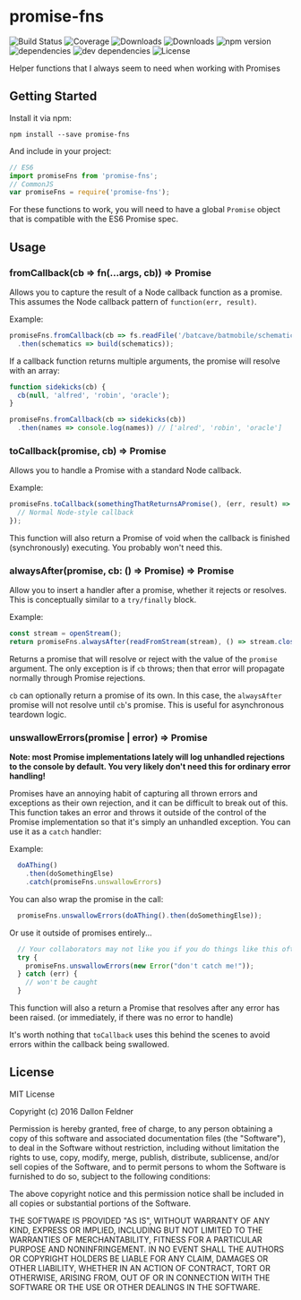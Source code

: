 # promise-fns

![Build Status](https://img.shields.io/travis/dallonf/promise-fns.svg)
![Coverage](https://img.shields.io/coveralls/dallonf/promise-fns.svg)
![Downloads](https://img.shields.io/npm/dm/promise-fns.svg)
![Downloads](https://img.shields.io/npm/dt/promise-fns.svg)
![npm version](https://img.shields.io/npm/v/promise-fns.svg)
![dependencies](https://img.shields.io/david/dallonf/promise-fns.svg)
![dev dependencies](https://img.shields.io/david/dev/dallonf/promise-fns.svg)
![License](https://img.shields.io/npm/l/promise-fns.svg)

Helper functions that I always seem to need when working with Promises

## Getting Started

Install it via npm:

```shell
npm install --save promise-fns
```

And include in your project:

```javascript
// ES6
import promiseFns from 'promise-fns';
// CommonJS
var promiseFns = require('promise-fns');
```

For these functions to work, you will need to have a global `Promise` object that is compatible with the ES6 Promise spec.

## Usage

### fromCallback(cb => fn(...args, cb)) => Promise

Allows you to capture the result of a Node callback function as a promise. This assumes the Node callback pattern of `function(err, result)`.

Example: 

```javascript
promiseFns.fromCallback(cb => fs.readFile('/batcave/batmobile/schematics', 'utf-8', cb))
  .then(schematics => build(schematics));
```

If a callback function returns multiple arguments, the promise will resolve with an array:

```javascript
function sidekicks(cb) {
  cb(null, 'alfred', 'robin', 'oracle');
}

promiseFns.fromCallback(cb => sidekicks(cb))
  .then(names => console.log(names)) // ['alred', 'robin', 'oracle']
```

### toCallback(promise, cb) => Promise

Allows you to handle a Promise with a standard Node callback.

Example:

```javascript
promiseFns.toCallback(somethingThatReturnsAPromise(), (err, result) => {
  // Normal Node-style callback
});
```

This function will also return a Promise of void when the callback is finished (synchronously) executing. You probably won't need this.

### alwaysAfter(promise, cb: () => Promise) => Promise

Allow you to insert a handler after a promise, whether it rejects or resolves. This is conceptually similar to a `try/finally` block.

Example:

```javascript
const stream = openStream();
return promiseFns.alwaysAfter(readFromStream(stream), () => stream.close());
```

Returns a promise that will resolve or reject with the value of the `promise` argument. The only exception is if `cb` throws; then that error will propagate normally through Promise rejections.

`cb` can optionally return a promise of its own. In this case, the `alwaysAfter` promise will not resolve until `cb`'s promise. This is useful for asynchronous teardown logic. 

### unswallowErrors(promise | error) => Promise

**Note: most Promise implementations lately will log unhandled rejections to the console by default. You very likely don't need this for ordinary error handling!**

Promises have an annoying habit of capturing all thrown errors and exceptions as their own rejection, and it can be difficult to break out of this. This function takes an error and throws it outside of the control of the Promise implementation so that it's simply an unhandled exception. You can use it as a `catch` handler: 

Example:

```javascript
  doAThing()
    .then(doSomethingElse)
    .catch(promiseFns.unswallowErrors)
```

You can also wrap the promise in the call:

```javascript
  promiseFns.unswallowErrors(doAThing().then(doSomethingElse));
```

Or use it outside of promises entirely...

```javascript
  // Your collaborators may not like you if you do things like this often. 
  try {
    promiseFns.unswallowErrors(new Error("don't catch me!"));
  } catch (err) {
    // won't be caught
  }
```

This function will also a return a Promise that resolves after any error has been raised. (or immediately, if there was no error to handle)

It's worth nothing that `toCallback` uses this behind the scenes to avoid errors within the callback being swallowed.

## License

MIT License

Copyright (c) 2016 Dallon Feldner

Permission is hereby granted, free of charge, to any person obtaining a copy
of this software and associated documentation files (the "Software"), to deal
in the Software without restriction, including without limitation the rights
to use, copy, modify, merge, publish, distribute, sublicense, and/or sell
copies of the Software, and to permit persons to whom the Software is
furnished to do so, subject to the following conditions:

The above copyright notice and this permission notice shall be included in all
copies or substantial portions of the Software.

THE SOFTWARE IS PROVIDED "AS IS", WITHOUT WARRANTY OF ANY KIND, EXPRESS OR
IMPLIED, INCLUDING BUT NOT LIMITED TO THE WARRANTIES OF MERCHANTABILITY,
FITNESS FOR A PARTICULAR PURPOSE AND NONINFRINGEMENT. IN NO EVENT SHALL THE
AUTHORS OR COPYRIGHT HOLDERS BE LIABLE FOR ANY CLAIM, DAMAGES OR OTHER
LIABILITY, WHETHER IN AN ACTION OF CONTRACT, TORT OR OTHERWISE, ARISING FROM,
OUT OF OR IN CONNECTION WITH THE SOFTWARE OR THE USE OR OTHER DEALINGS IN THE
SOFTWARE.
